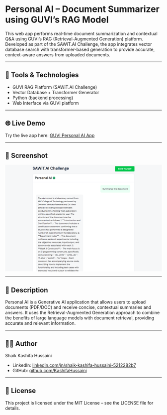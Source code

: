 # Personal AI – Document Summarizer using GUVI’s RAG Model

This web app performs real-time document summarization and contextual Q&A using GUVI’s RAG (Retrieval-Augmented Generation) platform. Developed as part of the SAWiT.AI Challenge, the app integrates vector database search with transformer-based generation to provide accurate, context-aware answers from uploaded documents.

---

## 🔧 Tools & Technologies

- GUVI RAG Platform (SAWiT.AI Challenge)  
- Vector Database + Transformer Generator  
- Python (backend processing)  
- Web Interface via GUVI platform

---

## 🌐 Live Demo

Try the live app here: [GUVI Personal AI App](https://www.guvi.in/rag/fa6b3745-7d36-45ed-acf2-e52cf1cd4dcd/)

---

## 📸 Screenshot

![Personal AI Screenshot](Personal_AI.png)




---

## 🧠 Description

Personal AI is a Generative AI application that allows users to upload documents (PDF/DOC) and receive concise, contextual summaries and answers. It uses the Retrieval-Augmented Generation approach to combine the benefits of large language models with document retrieval, providing accurate and relevant information.

---

## 👩‍💻 Author

Shaik Kashifa Hussaini  
- LinkedIn: [linkedin.com/in/shaik-kashifa-hussaini-5212282b7](https://www.linkedin.com/in/shaik-kashifa-hussaini-5212282b7)  
- GitHub: [github.com/KashifaHussaini](https://github.com/KashifaHussaini)

---

## 📜 License

This project is licensed under the MIT License – see the LICENSE file for details.
